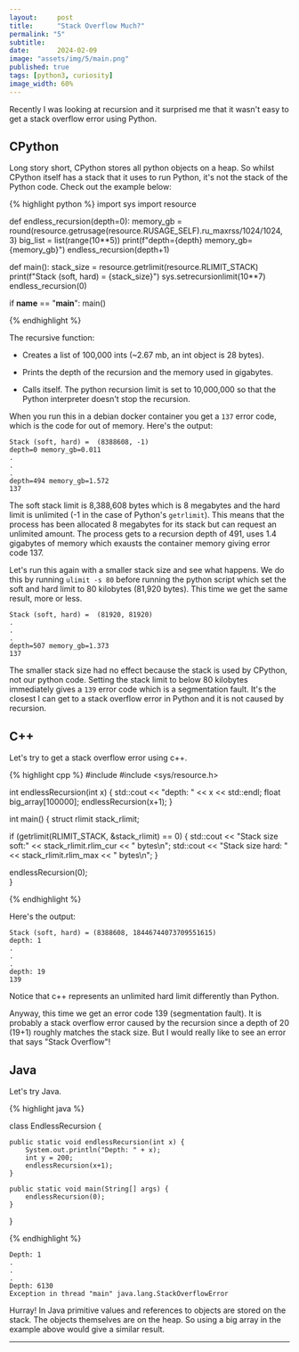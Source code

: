 ```yaml
---
layout:     post
title:      "Stack Overflow Much?"
permalink: "5"
subtitle:   
date:       2024-02-09
image: "assets/img/5/main.png"
published: true
tags: [python3, curiosity]
image_width: 60%
---
```


Recently I was looking at recursion and it surprised me that it wasn't easy to get a stack overflow error using Python.

## CPython 
Long story short, CPython stores all python objects on a heap. So whilst CPython itself has a stack that it uses to run Python, it's not the stack of the Python code. Check out the example below:

{% highlight python %}
import sys
import resource

def endless_recursion(depth=0):
    memory_gb = round(resource.getrusage(resource.RUSAGE_SELF).ru_maxrss/1024/1024, 3)
    big_list = list(range(10**5))
    print(f"depth={depth} memory_gb={memory_gb}")
    endless_recursion(depth+1)

def main():
    stack_size = resource.getrlimit(resource.RLIMIT_STACK)
    print(f"Stack (soft, hard) =  {stack_size}")
    sys.setrecursionlimit(10**7)
    endless_recursion(0)

if __name__ == "__main__":
    main()

{% endhighlight %}

The recursive function:
* Creates a list of 100,000 ints (~2.67 mb, an int object is 28 bytes).

* Prints the depth of the recursion and the memory used in gigabytes.

* Calls itself. The python recursion limit is set to 10,000,000 so that the Python interpreter doesn't stop the recursion.

When you run this in a debian docker container you get a `137` error code, which is the code for out of memory. Here's the output:

```
Stack (soft, hard) =  (8388608, -1)
depth=0 memory_gb=0.011
.
.
.
depth=494 memory_gb=1.572
137
```

The soft stack limit is 8,388,608 bytes which is 8 megabytes and the hard limit is unlimited (-1 in the case of Python's `getrlimit`). This means that the process has been allocated 8 megabytes for its stack but can request an unlimited amount. The process gets to a recursion depth of 491, uses 1.4 gigabytes of memory which exausts the container memory giving error code 137.

Let's run this again with a smaller stack size and see what happens. We do this by running `ulimit -s 80` before running the python script which set the soft and hard limit to 80 kilobytes (81,920 bytes). This time we get the same result, more or less.

```
Stack (soft, hard) =  (81920, 81920)
.
.
.
depth=507 memory_gb=1.373
137
```

The smaller stack size had no effect because the stack is used by CPython, not our python code. Setting the stack limit to below 80 kilobytes immediately gives a `139` error code which is a segmentation fault. It's the closest I can get to a stack overflow error in Python and it is not caused by recursion.

## C++

Let's try to get a stack overflow error using c++.

{% highlight cpp %}
#include <iostream>
#include <sys/resource.h>

int endlessRecursion(int x) {
  std::cout << "depth: " << x << std::endl;
  float big_array[100000];
  endlessRecursion(x+1);
}

int main() { 
  struct rlimit stack_rlimit;

  if (getrlimit(RLIMIT_STACK, &stack_rlimit) == 0) {
      std::cout << "Stack size soft:" << stack_rlimit.rlim_cur << " bytes\n";
      std::cout << "Stack size hard: " << stack_rlimit.rlim_max << " bytes\n";
  } 

  endlessRecursion(0);   
}

{% endhighlight %}

Here's the output:

```
Stack (soft, hard) = (8388608, 18446744073709551615)
depth: 1
.
.
.
depth: 19
139
```

Notice that c++ represents an unlimited hard limit differently than Python. 

Anyway, this time we get an error code 139 (segmentation fault). It is probably a stack overflow error caused by the recursion since a depth of 20 (19+1) roughly matches the stack size. But I would really like to see an error that says "Stack Overflow"!



## Java

Let's try Java.

{% highlight java %}

class EndlessRecursion {

    public static void endlessRecursion(int x) {
        System.out.println("Depth: " + x);
        int y = 200;
        endlessRecursion(x+1);
    }

    public static void main(String[] args) {
        endlessRecursion(0);
    }
}

{% endhighlight %}

```
Depth: 1
.
.
.
Depth: 6130
Exception in thread "main" java.lang.StackOverflowError
```

Hurray! In Java primitive values and references to objects are stored on the stack. The objects themselves are on the heap. So using a big array in the example above would give a similar result.


_____